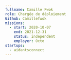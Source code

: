 ```yaml
---
fullname: Camille Fwok
role: Chargée de déploiement
Github: Camillefwok
missions:
  - start: 2020-10-07
    end: 2021-12-31
    status: independent
    employer: Octo
startups:
  - aidantsconnect
---
```

